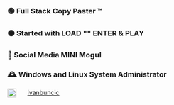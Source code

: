 ### 🟢 Full Stack Copy Paster ™
### 🟠 Started with LOAD "" ENTER & PLAY
### 🔴 Social Media MINI Mogul
### 🕰 Windows and Linux System Administrator

[<img src="https://upload.wikimedia.org/wikipedia/commons/4/4f/Twitter-logo.svg"
     height="20px" width="20px" 
     alt="Markdown Monster icon"
     style="float: left; margin-right: 25px;" /> ivanbuncic](https://twitter.com/ivanbuncic)
